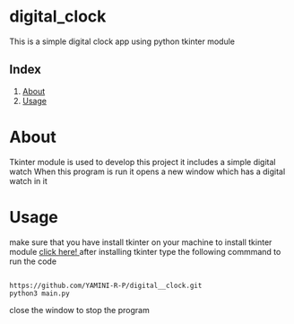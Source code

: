 # digital_clock
This is a simple digital clock app using python tkinter module
## Index
1. [About](#about)
2. [Usage](#usage)
 <a name="about"></a>
# About 
Tkinter module is used to develop this project it includes a simple digital watch 
When this program is run it opens a new window which has a digital watch in it


<a name="usage"></a>
# Usage
make sure that you have install tkinter on your machine
to install tkinter module <a href="https://www.tutorialspoint.com/how-to-install-tkinter-for-python-on-linux">click here! </a>
after installing tkinter
type the following commmand to run the code
``` 

https://github.com/YAMINI-R-P/digital__clock.git
python3 main.py
```
close the window to stop the program


    
    
